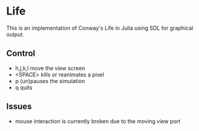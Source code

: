 # Life

This is an implementation of Conway's Life in Julia using SDL for graphical
output.

## Control

- h,j,k,l move the view screen
- \<SPACE\> kills or reanimates a pixel
- p (un)pauses the simulation
- q quits

## Issues

- mouse interaction is currently broken due to the moving view port



